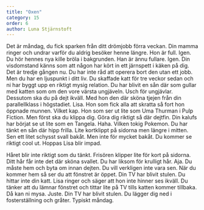 ```yaml
---
title: "Oxen"
category: 15
order: 6
author: Luna Stjärnstoft
---
```


Det är måndag, du fick sparken från ditt drömjobb förra veckan. Din mamma ringer och undrar varför du aldrig besöker henne längre. Hon är full. Igen. Du hör hennes nya kille bröla i bakgrunden. Han är ännu fullare. Igen. Din visdomstand känns som att någon har kört in ett järnspett i käken på dig. Det är tredje gången nu. Du har inte råd att operera bort den utan ett jobb. Men du har en ljuspunkt i ditt liv. Du skaffade katt för tre veckor sedan och ni har byggt upp en riktigt mysig relation. Du har blivit en sån där som gullar med katten som om den vore värsta ungjäveln. Usch för ungjävlar. Dessutom ska du på dejt ikväll. Med hon den där sköna tjejen från din parallellklass i högstadiet. Lisa. Hon som fick alla att skratta så fort hon öppnade munnen. Vilket kap. Hon som ser ut lite som Uma Thurman i Pulp Fiction. Men först ska du klippa dig. Göra dig riktigt så där dejtfin. Din kalufs har börjat se ut lite som en Tangela. Haha. Vilken tokig Pokemon. Du har tänkt en sån där hipp frilla. Lite kortklippt på sidorna men längre i mitten. Sen ett litet schysst svall bakåt. Men inte för mycket bakåt. Du kommer se riktigt cool ut. Hoppas Lisa blir impad.  

Håret blir inte riktigt som du tänkt. Frisören klipper lite för kort på sidorna. Ditt hår får inte det där sköna svallet. Du har liksom för krulligt hår. Aja. Du måste hem och byta om innan dejten. Du vill verkligen inte vara sen. När du kommer hem så ser du att fönstret är öppet. Din TV har blivit stulen. Du hittar inte din katt. Lisa ringer och säger att hon inte hinner ses ikväll. Du tänker att du lämnar fönstret och tittar lite på TV tills katten kommer tillbaka. Då kan ni mysa. Juste. Din TV har blivit stulen. Du lägger dig ned i fosterställning och gråter. Typiskt måndag.
